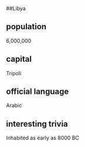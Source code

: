 ##Libya
## population
6,000,000
## capital
 Tripoli
## official language
Arabic
## interesting trivia
Inhabited as early as 8000 BC
